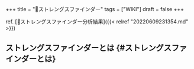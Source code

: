 +++
title = "📝ストレングスファインダー"
tags = ["WIKI"]
draft = false
+++

ref. [🦊ストレングスファインダー分析結果]({{< relref "20220609231354.md" >}})


## ストレングスファインダーとは {#ストレングスファインダーとは}
